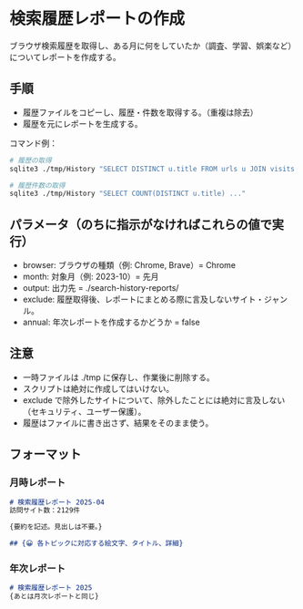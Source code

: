 # 検索履歴レポートの作成
ブラウザ検索履歴を取得し、ある月に何をしていたか（調査、学習、娯楽など）についてレポートを作成する。

## 手順
- 履歴ファイルをコピーし、履歴・件数を取得する。（重複は除去）
- 履歴を元にレポートを生成する。

コマンド例：
```sh
# 履歴の取得
sqlite3 ./tmp/History "SELECT DISTINCT u.title FROM urls u JOIN visits v ON u.id = v.url WHERE datetime(v.visit_time / 1000000 + (strftime('%s', '1601-01-01')), 'unixepoch', 'localtime') >= '2025-05-01' AND datetime(v.visit_time / 1000000 + (strftime('%s', '1601-01-01')), 'unixepoch', 'localtime') < '2025-06-01';"

# 履歴件数の取得
sqlite3 ./tmp/History "SELECT COUNT(DISTINCT u.title) ..."
```

## パラメータ（のちに指示がなければこれらの値で実行）
- browser: ブラウザの種類（例: Chrome, Brave）= Chrome
- month: 対象月（例: 2023-10）= 先月
- output: 出力先 = ./search-history-reports/
- exclude: 履歴取得後、レポートにまとめる際に言及しないサイト・ジャンル。
- annual: 年次レポートを作成するかどうか = false

## 注意
- 一時ファイルは ./tmp に保存し、作業後に削除する。
- スクリプトは絶対に作成してはいけない。
- exclude で除外したサイトについて、除外したことには絶対に言及しない（セキュリティ、ユーザー保護）。
- 履歴はファイルに書き出さず、結果をそのまま使う。

## フォーマット
### 月時レポート
```md 2025-04.md
# 検索履歴レポート 2025-04
訪問サイト数：2129件

{要約を記述。見出しは不要。}

## {😀 各トピックに対応する絵文字、タイトル、詳細}
```

### 年次レポート
```md 2025.md
# 検索履歴レポート 2025
{あとは月次レポートと同じ}
```
